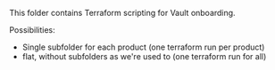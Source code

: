 This folder contains Terraform scripting for Vault onboarding.

Possibilities:
- Single subfolder for each product (one terraform run per product)
- flat, without subfolders as we're used to (one terraform run for all)